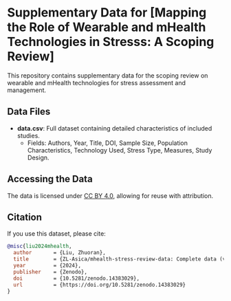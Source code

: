 # Supplementary Data for [Mapping the Role of Wearable and mHealth Technologies in Stresss: A Scoping Review]

This repository contains supplementary data for the scoping review on wearable and mHealth technologies for stress assessment and management.

## Data Files
- **data.csv**: Full dataset containing detailed characteristics of included studies.
  - Fields: Authors, Year, Title, DOI, Sample Size, Population Characteristics, Technology Used, Stress Type, Measures, Study Design.

## Accessing the Data
The data is licensed under [CC BY 4.0](https://creativecommons.org/licenses/by/4.0/), allowing for reuse with attribution.

## Citation
If you use this dataset, please cite:

```bibtex
@misc{liu2024mhealth,
  author       = {Liu, Zhuoran},
  title        = {ZL-Asica/mhealth-stress-review-data: Complete data (v0.0.1)},
  year         = {2024},
  publisher    = {Zenodo},
  doi          = {10.5281/zenodo.14383029},
  url          = {https://doi.org/10.5281/zenodo.14383029}
}
```
